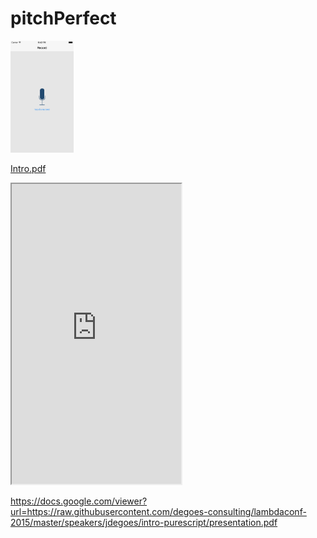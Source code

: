 # pitchPerfect


<img src="https://raw.githubusercontent.com/travisgillespie/pitchPerfect/master/iOS%20Simulator%20Screen%20Shot%20Aug%2024%2C%202015%2C%209.42.00%20PM.png" width="20%" />

[Intro.pdf](https://drive.google.com/open?id=0B5w_Rm6Jrg-PNnhpNGhHR3pIN2s.pdf)

<iframe src="https://drive.google.com/file/d/0B5w_Rm6Jrg-PNnhpNGhHR3pIN2s/preview" width="271" height="480"></iframe>

https://docs.google.com/viewer?url=https://raw.githubusercontent.com/degoes-consulting/lambdaconf-2015/master/speakers/jdegoes/intro-purescript/presentation.pdf
